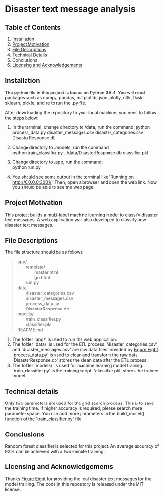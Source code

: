 # Disaster text message analysis

## Table of Contents

1. [Installation](#installation)
2. [Project Motivation](#motivation)
3. [File Descriptions](#file)
4. [Technical Details](#technical)
5. [Conclusions](#conclusions)
6. [Licensing and Acknowledgements](#licensing)

## Installation <a name="installation"></a>
The python file in this project is based on Python 3.6.4. You will need packages such as numpy, pandas, matplotlib, json, plotly, nltk, flask, sklearn, pickle, and re to run the .py file. 

After downloading the repository to your local machine, you  need to follow the steps below:
1. In the terminal, change directory to /data, run the command:
        python process_data.py disaster_messages.csv disaster_categories.csv DisasterResponse.db  

2. Change directory to /models, run the command:  
        python train_classifier.py ../data/DisasterResponse.db classifier.pkl  

3. Change directory to /app, run the command:  
        python run.py

4. You should see some output in the terminal like 'Running on http://0.0.0.0:3001/'. Then, open a browser and open the web link. Now you should be able to see the web page.



## Project Motivation <a name="motivation"></a>
This project builds a multi-label machine learning model to classify disaster text messages. A web application was also developed to classify new disaster text messages.

## File Descriptions <a name="file"></a>
The file structure should be as follows:
> app/  
&emsp;&emsp;template/  
&emsp;&emsp;&emsp;&emsp;master.html  
&emsp;&emsp;&emsp;&emsp;go.html  
&emsp;&emsp;run.py  
data/  
&emsp;&emsp;disaster_categories.csv  
&emsp;&emsp;disaster_messages.csv  
&emsp;&emsp;process_data.py  
&emsp;&emsp;DisasterResponse.db  
models/  
&emsp;&emsp;train_classifier.py  
&emsp;&emsp;classifier.pkl  
README.md  

1. The folder 'app/' is used to run the web application.
2. The folder 'data/' is used for the ETL process. 'disaster_categories.csv' and 'disaster_messages.csv' are raw data files provided by [Figure Eight](https://www.figure-eight.com/). 'process_data.py' is used to clean and transform the raw data. 'DisasterResponse.db' stores the clean data after the ETL process.
3. The folder 'models/' is used for machine learning model training. 'train_classifier.py' is the training script. 'classifier.pkl' stores the trained model.  

## Technical details <a name="technical"></a>

Only two parameters are used for the grid search process. This is to save the training time. If higher accuracy is required, please search more parameter space. You can add more parameters in the build_model() function of the 'train_classifier.py' file.


## Conclusions <a name="conclusions"></a>
Random forest classifier is selected for this project. An average accuracy of 92% can be achieved with a two-minute training. 

## Licensing and Acknowledgements <a name="Licensing"></a>
Thanks [Figure Eight](https://www.figure-eight.com/) for providing the real disaster text messages for the model training. The code in this repository is released under the MIT license. 

